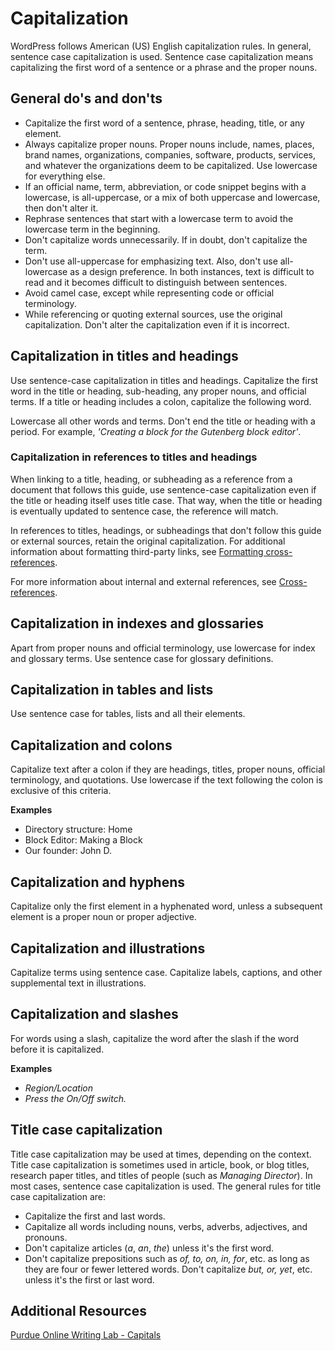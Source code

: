 # Capitalization

WordPress follows American (US) English capitalization rules. In general, sentence case capitalization is used. Sentence case capitalization means capitalizing the first word of a sentence or a phrase and the proper nouns.

## General do's and don'ts

- Capitalize the first word of a sentence, phrase, heading, title, or any element.
- Always capitalize proper nouns. Proper nouns include, names, places, brand names, organizations, companies, software, products, services, and whatever the organizations deem to be capitalized. Use lowercase for everything else.
- If an official name, term, abbreviation, or code snippet begins with a lowercase, is all-uppercase, or a mix of both uppercase and lowercase, then don't alter it.
- Rephrase sentences that start with a lowercase term to avoid the lowercase term in the beginning.
- Don't capitalize words unnecessarily. If in doubt, don't capitalize the term.
- Don't use all-uppercase for emphasizing text. Also, don't use all-lowercase as a design preference. In both instances, text is difficult to read and it becomes difficult to distinguish between sentences.
- Avoid camel case, except while representing code or official terminology.
- While referencing or quoting external sources, use the original capitalization. Don't alter the capitalization even if it is incorrect.

## Capitalization in titles and headings

Use sentence-case capitalization in titles and headings. Capitalize the first word in the title or heading, sub-heading, any proper nouns, and official terms. If a title or heading includes a colon, capitalize the following word.

Lowercase all other words and terms. Don't end the title or heading with a period. For example, *'Creating a block for the Gutenberg block editor'*.

### Capitalization in references to titles and headings

When linking to a title, heading, or subheading as a reference from a document that follows this guide, use sentence-case capitalization even if the title or heading itself uses title case. That way, when the title or heading is eventually updated to sentence case, the reference will match.

In references to titles, headings, or subheadings that don't follow this guide or external sources, retain the original capitalization. For additional information about formatting third-party links, see [Formatting cross-references]().

For more information about internal and external references, see [Cross-references]().

## Capitalization in indexes and glossaries

Apart from proper nouns and official terminology, use lowercase for index and glossary terms. Use sentence case for glossary definitions.

## Capitalization in tables and lists

Use sentence case for tables, lists and all their elements.

## Capitalization and colons

Capitalize text after a colon if they are headings, titles, proper nouns, official terminology, and quotations. Use lowercase if the text following the colon is exclusive of this criteria.  

**Examples**  
- Directory structure: Home
- Block Editor: Making a Block
- Our founder: John D.

## Capitalization and hyphens

Capitalize only the first element in a hyphenated word, unless a subsequent element is a proper noun or proper adjective.

## Capitalization and illustrations

Capitalize terms using sentence case. Capitalize labels, captions, and other supplemental text in illustrations.

## Capitalization and slashes

For words using a slash, capitalize the word after the slash if the word before it is capitalized.  

**Examples**  
- *Region/Location*
- *Press the On/Off switch.*

## Title case capitalization

Title case capitalization may be used at times, depending on the context. Title case capitalization is sometimes used in article, book, or blog titles, research paper titles, and titles of people (such as *Managing Director*). In most cases, sentence case capitalization is used.
The general rules for title case capitalization are:
- Capitalize the first and last words.
- Capitalize all words including nouns, verbs, adverbs, adjectives, and pronouns.
- Don't capitalize articles (*a*, *an*, *the*) unless it's the first word.
- Don't capitalize prepositions such as *of, to, on, in, for*, etc. as long as they are four or fewer lettered words. Don't capitalize *but, or, yet*, etc. unless it's the first or last word.

## Additional Resources

[Purdue Online Writing Lab - Capitals](https://owl.purdue.edu/owl/general_writing/mechanics/help_with_capitals.html)
